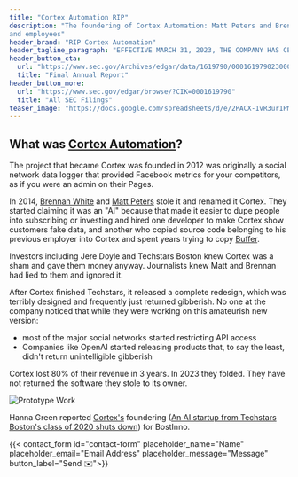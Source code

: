 ```yaml
---
title: "Cortex Automation RIP"
description: "The foundering of Cortex Automation: Matt Peters and Brennan White deceived their customers, investors,
and employees"
header_brand: "RIP Cortex Automation"
header_tagline_paragraph: "EFFECTIVE MARCH 31, 2023, THE COMPANY HAS CEASED OPERATING ITS BUSINESS" 
header_button_cta:
  url: "https://www.sec.gov/Archives/edgar/data/1619790/000161979023000001/cortexformcar.pdf"
  title: "Final Annual Report"
header_button_more:
  url: "https://www.sec.gov/edgar/browse/?CIK=0001619790"
  title: "All SEC Filings"
teaser_image: "https://docs.google.com/spreadsheets/d/e/2PACX-1vR3ur1PMGzTFePrXXIm4xLccsfWRubjc9-Ui3VvYj2z_nUfVn7StxIWPNz9GWJnvKc0PTsz4sUsRyQS/pubchart?oid=527241716&format=image" # https://www.pexels.com/search/product%20testing/
---
```


## What was [Cortex Automation](https://web.archive.org/web/20230209000946/https://www.meetcortex.com/)? 

The project that became Cortex was founded in 2012 was originally a social network data logger that provided Facebook metrics for your competitors, as if you were an admin on their Pages.

In 2014, [Brennan White](https://www.linkedin.com/in/brennanwhite) and [Matt Peters](https://www.linkedin.com/in/mattkpeters) stole it and renamed it Cortex. They started claiming it was an "AI" because that made it easier to dupe people into subscribing or investing and hired one developer to make Cortex show customers fake data, and another who copied source code belonging to his previous employer into Cortex and spent years trying to copy [Buffer](https://buffer.com). 

Investors including Jere Doyle and Techstars Boston knew Cortex was a sham and gave them money anyway. Journalists knew Matt and Brennan had lied to them and ignored it.

After Cortex finished Techstars, it released a complete redesign, which was terribly designed and frequently just returned gibberish. No one at the company noticed that while they were working on this amateurish new version:
* most of the major social networks started restricting API access
* Companies like OpenAI started releasing products that, to say the least, didn't return unintelligible gibberish

Cortex lost 80% of their revenue in 3 years. In 2023 they folded. They have not returned the software they stole to its owner. 


![Prototype Work](images/b.jpeg) <!-- https://www.pexels.com/search/product%20testing/ -->

Hanna Green reported [Cortex's](http://www.meetcortex.com) foundering ([An AI startup from Techstars Boston's class of 2020 shuts down](https://www.bizjournals.com/boston/inno/stories/news/2023/05/04/cortex-automation-shuts-down.html)) for BostInno.


{{< contact_form id="contact-form" placeholder_name="Name" placeholder_email="Email Address" placeholder_message="Message" button_label="Send ✉️">}}
